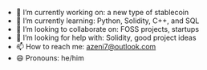 
- 🔭 I’m currently working on: a new type of stablecoin
- 🌱 I’m currently learning: Python, Solidity, C++, and SQL
- 👯 I’m looking to collaborate on: FOSS projects, startups
- 🤔 I’m looking for help with: Solidity, good project ideas
- 📫 How to reach me: azeni7@outlook.com
- 😄 Pronouns: he/him

